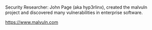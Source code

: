 Security Researcher: John Page (aka hyp3rlinx), created the malvuln project and discovered many vulnerabilities in enterprise software.

https://www.malvuln.com

<!---
malvuln/malvuln is a ✨ special ✨ repository because its `README.md` (this file) appears on your GitHub profile.
You can click the Preview link to take a look at your changes.
--->
